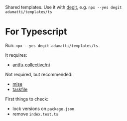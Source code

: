 Shared templates. Use it with [degit](https://www.npmjs.com/package/degit), e.g. `npx --yes degit adamatti/templates/ts`

# For Typescript

Run: `npx --yes degit adamatti/templates/ts`

It requires:

- [antfu-collective/ni](https://github.com/antfu-collective/ni)

Not required, but recommended:

- [mise](https://mise.jdx.dev/)
- [taskfile](https://taskfile.dev/)

First things to check:

- lock versions on `package.json`
- remove `index.test.ts`